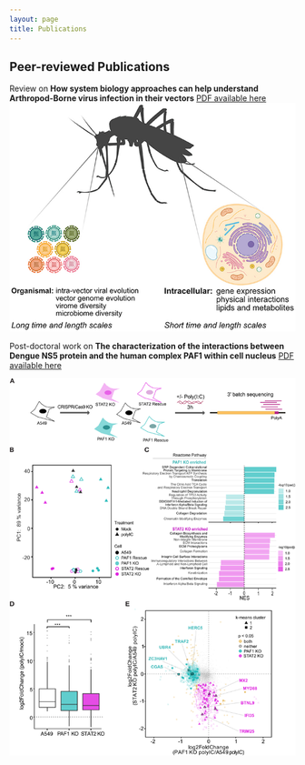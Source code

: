 ```yaml
---
layout: page
title: Publications
---
```


## Peer-reviewed Publications

  Review on **How system biology approaches can help understand Arthropod-Borne virus infection in their vectors**
  [PDF available here](/assets/fcimb-08-00440.pdf)
  ![review summary](/assets/review_Priya_Marine.jpg)

  Post-doctoral work on __The characterization of the interactions between Dengue NS5 protein and the human complex PAF1 within cell nucleus__
  [PDF available here](/assets/journal.ppat.1010100.pdf)
  
  ![figure 2](/assets/Plos_Path_Marine2021.PNG)
